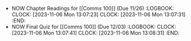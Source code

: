 - NOW Chapter Readings for [[Comms 100]] (Due 11/26)
  :LOGBOOK:
  CLOCK: [2023-11-06 Mon 13:07:23]
  CLOCK: [2023-11-06 Mon 13:07:31]
  :END:
- NOW Final Quiz for [[Comms 100]] (Due 12/03)
  :LOGBOOK:
  CLOCK: [2023-11-06 Mon 13:07:41]
  CLOCK: [2023-11-06 Mon 13:08:31]
  :END: